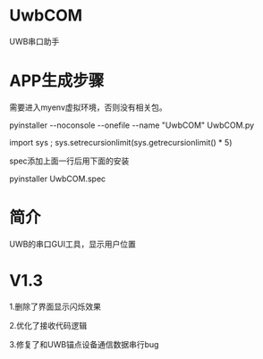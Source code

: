 # UwbCOM
UWB串口助手

# APP生成步骤

需要进入myenv虚拟环境，否则没有相关包。

pyinstaller --noconsole --onefile --name "UwbCOM" UwbCOM.py

import sys ; sys.setrecursionlimit(sys.getrecursionlimit() * 5)

spec添加上面一行后用下面的安装

pyinstaller UwbCOM.spec 

# 简介
UWB的串口GUI工具，显示用户位置

# V1.3

1.删除了界面显示闪烁效果

2.优化了接收代码逻辑

3.修复了和UWB锚点设备通信数据串行bug



